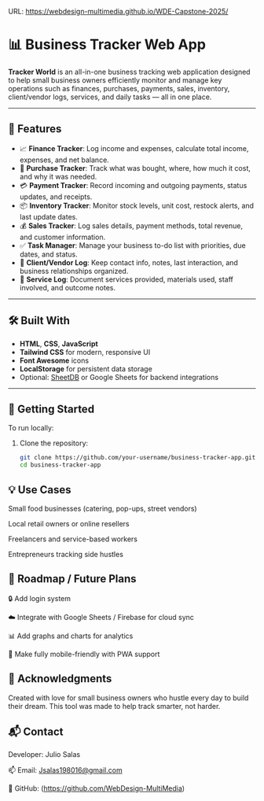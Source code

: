 URL: https://webdesign-multimedia.github.io/WDE-Capstone-2025/

# 📊 Business Tracker Web App

**Tracker World** is an all-in-one business tracking web application designed to help small business owners efficiently monitor and manage key operations such as finances, purchases, payments, sales, inventory, client/vendor logs, services, and daily tasks — all in one place.

---

## 🔧 Features

- 📈 **Finance Tracker**: Log income and expenses, calculate total income, expenses, and net balance.
- 🛒 **Purchase Tracker**: Track what was bought, where, how much it cost, and why it was needed.
- 💳 **Payment Tracker**: Record incoming and outgoing payments, status updates, and receipts.
- 📦 **Inventory Tracker**: Monitor stock levels, unit cost, restock alerts, and last update dates.
- 💰 **Sales Tracker**: Log sales details, payment methods, total revenue, and customer information.
- ✅ **Task Manager**: Manage your business to-do list with priorities, due dates, and status.
- 👥 **Client/Vendor Log**: Keep contact info, notes, last interaction, and business relationships organized.
- 🧾 **Service Log**: Document services provided, materials used, staff involved, and outcome notes.

---

## 🛠️ Built With

- **HTML**, **CSS**, **JavaScript**
- **Tailwind CSS** for modern, responsive UI
- **Font Awesome** icons
- **LocalStorage** for persistent data storage
- Optional: [SheetDB](https://sheetdb.io/) or Google Sheets for backend integrations

---

## 🚀 Getting Started

To run locally:

1. Clone the repository:
   ```bash
   git clone https://github.com/your-username/business-tracker-app.git
   cd business-tracker-app

## 💡 Use Cases
Small food businesses (catering, pop-ups, street vendors)

Local retail owners or online resellers

Freelancers and service-based workers

Entrepreneurs tracking side hustles

## 📌 Roadmap / Future Plans
🔒 Add login system

☁️ Integrate with Google Sheets / Firebase for cloud sync

📊 Add graphs and charts for analytics

📱 Make fully mobile-friendly with PWA support

## 🙌 Acknowledgments
Created with love for small business owners who hustle every day to build their dream. This tool was made to help track smarter, not harder.

## 📬 Contact
Developer: Julio Salas

📫 Email: Jsalas198016@gmail.com

🔗 GitHub: (https://github.com/WebDesign-MultiMedia)
